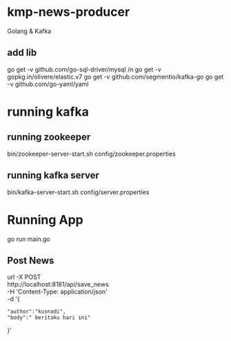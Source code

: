 # kmp-news-producer
Golang &amp; Kafka

## add lib
go get -v github.com/go-sql-driver/mysql /n
go get -v gopkg.in/olivere/elastic.v7
go get -v github.com/segmentio/kafka-go
go get -v github.com/go-yaml/yaml

# running kafka
## running zookeeper
bin/zookeeper-server-start.sh config/zookeeper.properties
## running kafka server
bin/kafka-server-start.sh config/server.properties

# Running App
go run main.go

## Post News
url -X POST \
  http://localhost:8181/api/save_news \
  -H 'Content-Type: application/json' \
  -d '{
	
	"author":"kusnadi",
	"body":" beritaku hari ini"
}'
